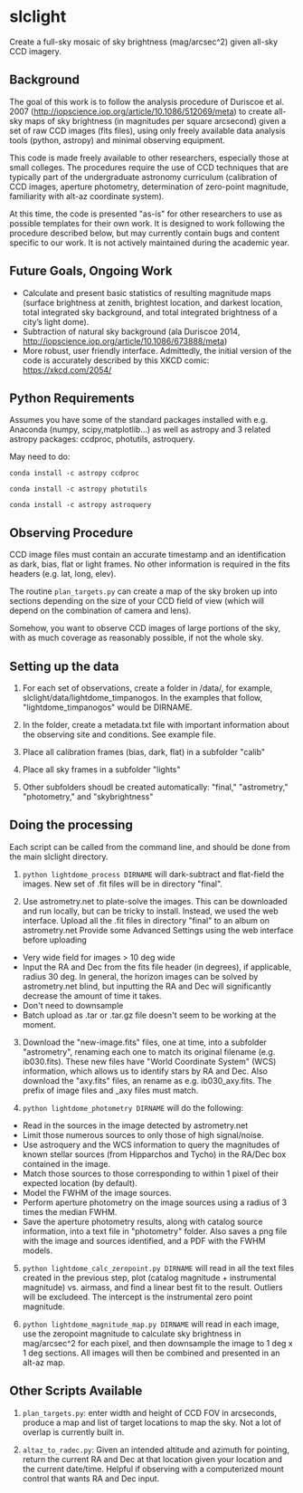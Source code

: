 # slclight

Create a full-sky mosaic of sky brightness (mag/arcsec^2) given all-sky 
CCD imagery.

## Background

The goal of this work is to follow the analysis procedure of Duriscoe et al. 2007 
(http://iopscience.iop.org/article/10.1086/512069/meta)
to create all-sky maps of sky brightness (in magnitudes per square arcsecond) 
given a set of raw CCD images (fits files), using only freely available
data analysis tools (python, astropy) and minimal observing equipment.

This code is made freely available to other researchers, especially those 
at small colleges. The procedures require the use of CCD techniques that
are typically part of the undergraduate astronomy curriculum (calibration of 
CCD images, aperture photometry, determination of zero-point magnitude, 
familiarity with alt-az coordinate system).

At this time, the code is presented "as-is" for other researchers to use
as possible templates for their own work. It is designed to work following 
the procedure described below, but may currently contain bugs and 
content specific to our work. It is not actively maintained during the 
academic year.

## Future Goals, Ongoing Work
- Calculate and present basic statistics of resulting magnitude maps 
(surface brightness at zenith, brightest location, and darkest location, 
total integrated sky background, and total integrated brightness of 
a city’s light dome).
- Subtraction of natural sky background (ala Duriscoe 2014, 
http://iopscience.iop.org/article/10.1086/673888/meta)
- More robust, user friendly interface. Admittedly, the initial version 
of the code is accurately described by this XKCD comic: https://xkcd.com/2054/

## Python Requirements 

Assumes you have some of the standard packages installed with e.g. Anaconda 
(numpy, scipy,matplotlib...) as well as astropy and 3 related astropy 
packages: ccdproc, photutils, astroquery.

May need to do: 

`conda install -c astropy ccdproc`

`conda install -c astropy photutils`

`conda install -c astropy astroquery`

## Observing Procedure

CCD image files must contain an accurate timestamp and an identification
as dark, bias, flat or light frames.
No other information is required in the fits headers (e.g. lat, long, elev).

The routine `plan_targets.py` can create a map of the sky broken up
into sections depending on the size of your CCD field of view (which will
depend on the combination of camera and lens).

Somehow, you want to observe CCD images of large portions of the sky,
with as much coverage as reasonably possible, if not the whole sky.

## Setting up the data

1. For each set of observations, create a folder in /data/, 
for example, slclight/data/lightdome\_timpanogos. 
In the examples that follow, "lightdome_timpanogos" would be DIRNAME.

2. In the folder, create a metadata.txt file with important information 
about the observing site and conditions. See example file.

3. Place all calibration frames (bias, dark, flat) in a subfolder "calib"

4. Place all sky frames in a subfolder "lights"

5. Other subfolders shoudl be created automatically: 
"final," "astrometry," "photometry," and "skybrightness"

## Doing the processing

Each script can be called from the command line, and should be done
from the main slclight directory.

1. `python lightdome_process DIRNAME` will dark-subtract and flat-field the images.
New set of .fit files will be in directory "final".

2. Use astrometry.net to plate-solve the images. This can be downloaded and run
locally, but can be tricky to install. Instead, we used the web interface.
Upload all the .fit files in directory "final" to an album on astrometry.net
Provide some Advanced Settings using the web interface before uploading
 * Very wide field for images > 10 deg wide
 * Input the RA and Dec from the fits file header (in degrees), if applicable, radius 30 deg. In general,
the horizon images can be solved by astrometry.net blind, but inputting the RA and Dec will
significantly decrease the amount of time it takes.
 * Don't need to downsample
 * Batch upload as .tar or .tar.gz file doesn't seem to be working at the moment.
 
3. Download the "new-image.fits" files, one at time, into a subfolder "astrometry", 
renaming each one to match its original filename (e.g. ib030.fits). 
These new files have "World Coordinate System" (WCS) information, which allows
 us to identify stars by RA and Dec. Also download the "axy.fits" files, an rename as 
 e.g. ib030_axy.fits. The prefix of image files and \_axy files must match.
    
4. `python lightdome_photometry DIRNAME` will do the following:
 * Read in the sources in the image detected by astrometry.net
 * Limit those numerous sources to only those of high signal/noise.
 * Use astroquery and the WCS information to query the magnitudes of known 
 stellar sources (from Hipparchos and Tycho) in the RA/Dec box contained in the image.
 * Match those sources to those corresponding to within 1 pixel of their 
 expected location (by default). 
 * Model the FWHM of the image sources.
 * Perform aperture photometry on the image sources using a radius of 3 times the 
 median FWHM.
 * Save the aperture photometry results, along with catalog source information, into
 a text file in "photometry" folder. Also saves a png file with the image and sources identified,
 and a PDF with the FWHM models.
 
5. `python lightdome_calc_zeropoint.py DIRNAME` will read in all the text files created
in the previous step, plot (catalog magnitude + instrumental magnitude) vs. airmass,
and find a linear best fit to the result. Outliers will be excludeed.
The intercept is the instrumental zero point magnitude.

6. `python lightdome_magnitude_map.py DIRNAME` will read in each image, use the 
zeropoint magnitude to calculate sky brightness in mag/arcsec^2 for each pixel, 
and then downsample the image to 1 deg x 1 deg sections. All images will then 
be combined and presented in an alt-az map.

## Other Scripts Available

1. `plan_targets.py`: enter width and height of CCD FOV in arcseconds, produce a map
and list of target locations to map the sky. Not a lot of overlap is currently built in.

2. `altaz_to_radec.py`: Given an intended altitude and azimuth for pointing, return 
the current RA and Dec at that location given your location and the current date/time.
Helpful if observing with a computerized mount control that wants RA and Dec input.

